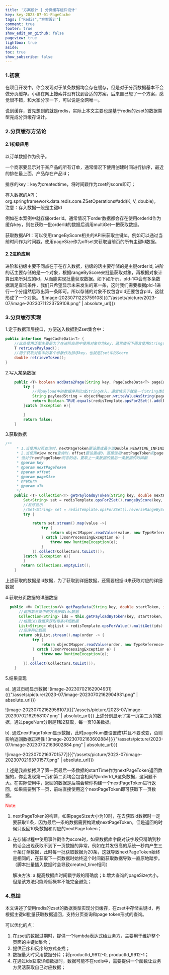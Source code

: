 ```yaml
---
title: '方案设计 | 分页缓存组件设计'
key: key-2023-07-01-PageCache
tags: ["Redis","方案设计"]
comment: true
footer: true
show_edit_on_github: false
pageview: true
lightbox: true
aside:
toc: true
show_subscribe: false
---
```


### 1.初衷

在项目开发中，你会发现对于某条数据均会存在缓存，但是对于分页数据基本不会做分页缓存。小编在网上搜索并没有找到合适的方案，后来自己想了一个方案，感觉很不错，和大家分享一下，可以说是全网唯一。

说到缓存，首先想到的就是redis，实际上本文主要也是基于redis的zset的数据类型完成分页缓存设计。

### 2.分页缓存方法论

#### 2.1初级应用

以订单数据作为例子。

一个商家要显示对于某产品的所有订单，通常情况下使用创建时间进行排序，最近的排在最上面，产品存在产品id；

排序的key：key为createdtime，将时间戳作为zset的score即可；

存入数据的API：org.springframework.data.redis.core.ZSetOperations#add(K, V, double)。 注意：存入数据一般是主键Id

例如在本案例中就存储orderId。通常情况下order数据都会存在使用orderId作为缓存key，则在获取一批orderId的数据后调用multiGet一把获取数据。

获取数据API：可以使用rangeByScore相关的API来获取主键Id。例如可以通过当前时间作为时间戳，使用pageSize作为offset来获取当前页的所有主键Id数据。

#### 2.2进阶应用

进阶和初级主要不同点在于在存入数据，初级的话主要存储的是主键orderId, 进阶的话主要存储的是一个对象，根据rangeByScore来批量获取对象，再根据对象计算出来所对应的id，从而能实现批量获取数据。如下如所示，pId-1中会有多条数据满足查询条件，我们只希望显示未来发生的第一条，这时我们需要根据pId-1进行一个分组然后取出第一条即可。所以存储的对象不仅包含oId还要包含pId，这就形成了一个对象。
![image-20230711223759108]({{"/assets/picture/2023-07/image-20230711223759108.png" | absolute_url}})

### 3.分页缓存实现

1.定于数据顶层接口，方便送入数据到Zset集合中：

```java
public interface PageCacheData<T> {
    //此处使用泛型主要是为了在进阶应用中使用对象作为key，通常情况下而言使用String类型
    T retrievePayload();
    //用于获取对象中的某个参数作为排序key，也就是Zset中的Score
    double retrieveToken();
}
```

2.写入某条数据

```java
    public <T> boolean addData2Page(String key, PageCacheData<T> pageCacheData) {
        try {
            //将payload中的数据序列化成String存入，通常情况下就是一个String类型的数据
            String payloadString = objectMapper.writeValueAsString(pageCacheData.retrievePayload());
            return Boolean.TRUE.equals(redisTemplate.opsForZSet().add(key, payloadString,                                      pageCacheData.retrieveToken()));
        }catch (Exception e){

        }
        return false;
    }
```

3.获取数据

```java
/**
     * 1.当使用分页查询时，nextPageToken要设置成最小值Double.NEGATIVE_INFINITY，直接使用offset和pageSize即可
     * 2.当使用view more查询时，offset要设置成0，直接使用nextPageToken和pageSize
     * 但对于nextPageToken而言的话，要取上一条数据的最后一条数据的时间戳
     * @param key
     * @param nextPageToken
     * @param offset
     * @param pageSize
     * @return
     * @param <T>
     */
    public <T> Collection<T> getPayloadByToken(String key, double nextPageToken, int offset, int pageSize){
        Set<String> set = redisTemplate.opsForZSet().rangeByScore(key, nextPageToken, Double.POSITIVE_INFINITY, offset, pageSize);
        //反序显示
        //Set<String> set = redisTemplate.opsForZSet().reverseRangeByScore(key, Double.NEGATIVE_INFINITY, startToken, offset, pageSize);
        try {

            return set.stream().map(value ->{
                try {
                    return objectMapper.readValue(value, new TypeReference<T>() {});
                } catch (JsonProcessingException e) {
                    throw new RuntimeException(e);
                }
            }).collect(Collectors.toList());
        }catch (Exception e){
        }
       return Collections.emptyList();
    }
```

上述获取的数据是id数据，为了获取到详细数据，还需要根据id来获取对应的详细数据

4.获取分页数据的详细数据

```java
  public <V> Collection<V> getPageData(String key, double startToken, int offset, int pageSize){
      //调用第三条中的方法获取ids数据
      Collection<String> ids = this.getPayloadByToken(key, startToken, offset, pageSize);
      //根据ids数据来获取每条详细数据
      List<String> objList = redisTemplate.opsForValue().multiGet(ids).stream().filter(Objects::nonNull).collect(Collectors.toList());
      //反序列化数据
      return objList.stream().map(order -> {
            try {
                return objectMapper.readValue(order, new TypeReference<V>() {});
            } catch (JsonProcessingException e) {
                throw new RuntimeException(e);
            }
        }).collect(Collectors.toList());
    }
```

5.结果呈现

a). 通过页码显示数据
![image-20230702162904931]({{"/assets/picture/2023-07/image-20230702162904931.png" | absolute_url}})

![image-20230702162958107]({{"/assets/picture/2023-07/image-20230702162958107.png" | absolute_url}})
上述分别显示了第一页第二页的数据，通过pageNum分别是1和2获取，每一页10条数据。

b). 通过nextPageToken显示数据，此时pageNum要设置成1并且不要改变，否则影响返回数据正确性
![image-20230702163602884]({{"/assets/picture/2023-07/image-20230702163602884.png" | absolute_url}})

![image-20230702163701577]({{"/assets/picture/2023-07/image-20230702163701577.png" | absolute_url}})

上述是我直接拷贝了第一页最后一条数据的startTime作为nextPageToken返回数据的，你会发现第一页和第二页均会包含相同的orderId_9这条数据，这问题不大。在实际使用中，返回的数据是后端会帮你构建一个nextPageToken进行返回，如果需要到下一页，前端直接使用这个nextPageToken即可获取下一页数据。

<font color=red>Note:</font>

1. nextPageToken的构建，如果pageSize大小为10时，在去获取id数据时一定要获取11条，因为最后一条的数据需要构建成nextPageToken，但是返回的时候只返回10条数据和对应的nextPageToken；

2. 在存储过程中使用事件戳作为score时，如果数据库字段对该字段只精确到秒的话会出现获取不到下一页数据的异常。例如在并发很高的系统一秒内产生三十条订单数据，此时每一批获取数据为20条，这就导致nextPageToken始终是相同的，在获取下一页数据时始终这个时间戳获取数据导致一直原地踏步。（脚本批量插入数据时会导致created_time相同）

   解决方法: a.提高数据库时间戳字段的精确度；b.增大查询的pageSize大小，但是该方法只能降低概率不能完全避免；

### 4.总结

本文讲述了使用redis的zset的数据类型实现分页缓存，在zset中存储主键id，再根据主键id批量获取数据返回，支持分页查询和page token形式的查询。

可以优化的点：

1. 在zset的数据过期时，提供一个lambda表达式给业务方，主要用于维护整个页面的主键id集合；
2. 提供正序和反序的方式查找；
3. 数据量大时采用数据分片；将productId_9912-0, productId_9912-1；
4. 在通过ids获取详细数据时，数据可能不在redis中，需要提供一个函数让业务方灵活获取自己对应数据；

